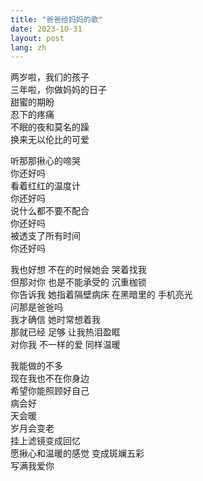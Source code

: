 ```yaml
---
title: "爸爸给妈妈的歌"
date: 2023-10-31
layout: post
lang: zh
---
```


两岁啦，我们的孩子  
三年啦，你做妈妈的日子  
甜蜜的期盼  
忍下的疼痛  
不眠的夜和莫名的躁  
换来无以伦比的可爱

听那那揪心的啼哭  
你还好吗  
看着红红的温度计  
你还好吗  
说什么都不要不配合  
你还好吗  
被透支了所有时间  
你还好吗

我也好想 不在的时候她会 哭着找我  
但那对你 也是不能承受的 沉重枷锁  
你告诉我 她指着隔壁病床 在黑暗里的 手机亮光  
问那是爸爸吗  
我才确信 她时常想着我  
那就已经 足够 让我热泪盈眶  
对你我 不一样的爱 同样温暖

我能做的不多  
现在我也不在你身边  
希望你能照顾好自己  
病会好  
天会暖  
岁月会变老  
挂上滤镜变成回忆  
愿揪心和温暖的感觉 变成斑斓五彩  
写满我爱你